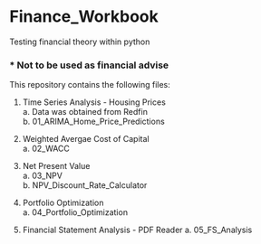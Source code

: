 # Finance_Workbook
Testing financial theory within python
### * Not to be used as financial advise

This repository contains the following files:

1. Time Series Analysis - Housing Prices  
  a. Data was obtained from Redfin  
  b. 01_ARIMA_Home_Price_Predictions  
  
2. Weighted Avergae Cost of Capital  
  a. 02_WACC  
  
3. Net Present Value  
  a. 03_NPV  
  b. NPV_Discount_Rate_Calculator  

4. Portfolio Optimization  
  a. 04_Portfolio_Optimization  

5. Financial Statement Analysis - PDF Reader 
  a. 05_FS_Analysis    
